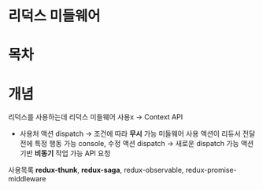 # 리덕스 미들웨어

# 목차

# 개념

리덕스를 사용하는데 리덕스 미들웨어 사용x -> Context API

- 사용처
  액션 dispatch -> 조건에 따라 **무시** 가능
  미들웨어 사용 액션이 리듀서 전달 전에 특정 행동 가능
  console, 수정
  액션 dispatch -> 새로운 dispatch 가능
  액션 기반 **비동기** 작업 가능
  API 요청

사용목록
**redux-thunk**, **redux-saga**, redux-observable, redux-promise-middleware
